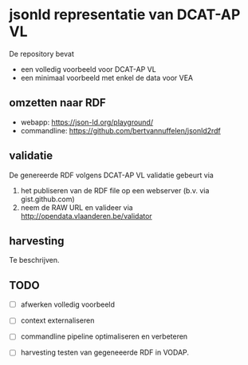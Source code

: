 # jsonld representatie van DCAT-AP VL 

De repository bevat

* een volledig voorbeeld voor DCAT-AP VL
* een minimaal voorbeeld met enkel de data voor VEA

## omzetten naar RDF

* webapp: https://json-ld.org/playground/
* commandline: https://github.com/bertvannuffelen/jsonld2rdf


## validatie 
De genereerde RDF volgens DCAT-AP VL validatie gebeurt via 
 
  1. het publiseren van de RDF file op een webserver (b.v. via gist.github.com)
  2. neem de RAW URL en valideer via http://opendata.vlaanderen.be/validator

## harvesting

Te beschrijven.


## TODO

- [ ] afwerken volledig voorbeeld
- [ ] context externaliseren
- [ ] commandline pipeline optimaliseren en verbeteren
- [ ] harvesting testen van gegeneeerde RDF in VODAP.

